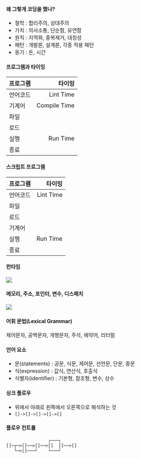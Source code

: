 #### 왜 그렇게 코딩을 했나?
- 철학 : 합리주의, 상대주의
- 가치 : 의사소통, 단순함, 유연함
- 원칙 : 지역화, 중복제거, 대칭성
- 패턴 : 개발론, 설계론, 각종 적용 패턴
- 동기 : 돈, 시간

#### 프로그램과 타이밍
| 프로그램 | 타이밍 |
|:--------|--------:|
| 언어코드 |Lint Time |
| 기계어 |Compile Time |
| 파일 |  |
| 로드 |  |
| 실행 | Run Time |
| 종료 | |

#### 스크립트 프로그램
| 프로그램 | 타이밍 |
|:--------|--------:|
| 언어코드 |Lint Time |
| 파일 |  |
| 로드 |  |
| 기계어 | |
| 실행 | Run Time |
| 종료 | |

#### 런타임
![](https://user-images.githubusercontent.com/17817719/43671254-6b73236e-97d1-11e8-83e0-69627010b5fb.JPG)

#### 메모리, 주소, 포인터, 변수, 디스패치
![](https://user-images.githubusercontent.com/17817719/43671276-d2b29fbe-97d1-11e8-9564-390367454b98.JPG)

#### 어휘 문법(Lexical Grammar)
제어문자, 공백문자, 개행문자, 주석, 예약어, 리터럴

#### 언어 요소
- 문(statements) : 공문, 식문, 제어문, 선언문, 단문, 중문
- 식(expression) : 값식, 연산식, 호출식
- 식별자(identifier) : 기본형, 참조형, 변수, 상수

#### 싱크 플로우
- 위에서 아래로 왼쪽에서 오른쪽으로 해석하는 것
- ```[]->[]->[]->[]->[]```

#### 플로우 컨트롤
```
                ┌───┐
[]─┬─>[]──>[]──>[]  []──>[]
   └─>[]───┘    └───┘
```